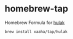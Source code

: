 # homebrew-tap

Homebrew Formula for [hulak](https://github.com/xaaha/hulak)

```bash
brew install xaaha/tap/hulak
```
